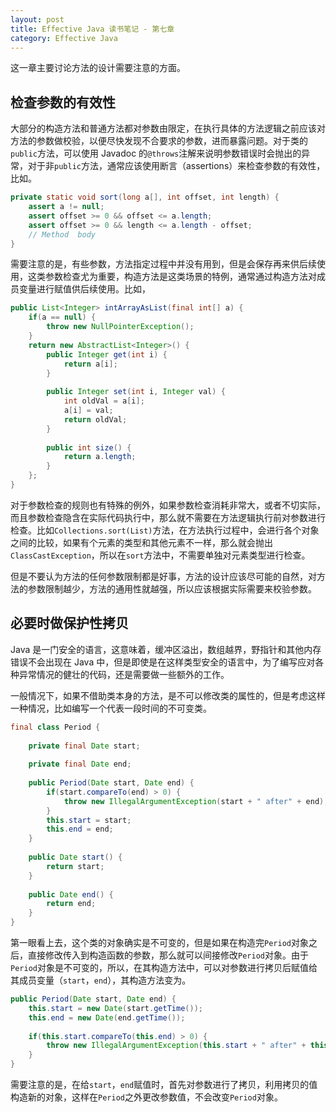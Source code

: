```yaml
---
layout: post
title: Effective Java 读书笔记 - 第七章
category: Effective Java
---
```

这一章主要讨论方法的设计需要注意的方面。

## 检查参数的有效性

大部分的构造方法和普通方法都对参数由限定，在执行具体的方法逻辑之前应该对方法的参数做校验，以便尽快发现不合要求的参数，进而暴露问题。对于类的`public`方法，可以使用 Javadoc 的`@throws`注解来说明参数错误时会抛出的异常，对于非`public`方法，通常应该使用断言（assertions）来检查参数的有效性，比如。

```java
private static void sort(long a[], int offset, int length) {
    assert a != null;
    assert offset >= 0 && offset <= a.length;
    assert offset >= 0 && length <= a.length - offset;
    // Method  body
}
```

需要注意的是，有些参数，方法指定过程中并没有用到，但是会保存再来供后续使用，这类参数检查尤为重要，构造方法是这类场景的特例，通常通过构造方法对成员变量进行赋值供后续使用。比如，

```java
public List<Integer> intArrayAsList(final int[] a) {
    if(a == null) {
        throw new NullPointerException();
    }
    return new AbstractList<Integer>() {
        public Integer get(int i) {
            return a[i];
        }
        
        public Integer set(int i, Integer val) {
            int oldVal = a[i];
            a[i] = val;
            return oldVal;
        }
        
        public int size() {
            return a.length;
        }
    };
}
```

对于参数检查的规则也有特殊的例外，如果参数检查消耗非常大，或者不切实际，而且参数检查隐含在实际代码执行中，那么就不需要在方法逻辑执行前对参数进行检查。比如`Collections.sort(List)`方法，在方法执行过程中，会进行各个对象之间的比较，如果有个元素的类型和其他元素不一样，那么就会抛出`ClassCastException`，所以在`sort`方法中，不需要单独对元素类型进行检查。

但是不要认为方法的任何参数限制都是好事，方法的设计应该尽可能的自然，对方法的参数限制越少，方法的通用性就越强，所以应该根据实际需要来校验参数。

## 必要时做保护性拷贝

Java 是一门安全的语言，这意味着，缓冲区溢出，数组越界，野指针和其他内存错误不会出现在 Java 中，但是即使是在这样类型安全的语言中，为了编写应对各种异常情况的健壮的代码，还是需要做一些额外的工作。

一般情况下，如果不借助类本身的方法，是不可以修改类的属性的，但是考虑这样一种情况，比如编写一个代表一段时间的不可变类。

```java
final class Period {
	
	private final Date start;
	
	private final Date end;
	
	public Period(Date start, Date end) {
		if(start.compareTo(end) > 0) {
			throw new IllegalArgumentException(start + " after" + end);
		}
		this.start = start;
		this.end = end;
	}
	
	public Date start() {
		return start;
	}
	
	public Date end() {
		return end;
	}
}
```

第一眼看上去，这个类的对象确实是不可变的，但是如果在构造完`Period`对象之后，直接修改传入到构造函数的参数，那么就可以间接修改`Period`对象。由于`Period`对象是不可变的，所以，在其构造方法中，可以对参数进行拷贝后赋值给其成员变量（`start`，`end`），其构造方法变为。

```java
public Period(Date start, Date end) {
    this.start = new Date(start.getTime());
    this.end = new Date(end.getTime());
    
    if(this.start.compareTo(this.end) > 0) {
        throw new IllegalArgumentException(this.start + " after" + this.end);
    }
}
```

需要注意的是，在给`start`，`end`赋值时，首先对参数进行了拷贝，利用拷贝的值构造新的对象，这样在`Period`之外更改参数值，不会改变`Period`对象。
